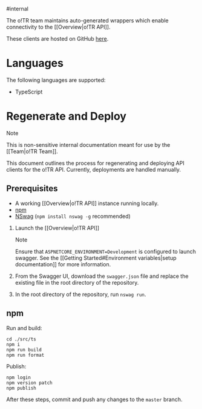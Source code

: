 #internal

The o!TR team maintains auto-generated wrappers which enable connectivity to the [[Overview|o!TR API]].

These clients are hosted on GitHub [here](https://github.com/osu-tournament-rating/otr-api-clients).

# Languages

The following languages are supported:

- TypeScript

# Regenerate and Deploy

> [!note]
>  This is non-sensitive internal documentation meant for use by the [[Team|o!TR Team]].

This document outlines the process for regenerating and deploying API clients for the o!TR API. Currently, deployments are handled manually.

## Prerequisites

* A working [[Overview|o!TR API]] instance running locally.
* [npm](https://www.npmjs.com/)
* [NSwag](https://github.com/RicoSuter/NSwag) (`npm install nswag -g` recommended)

1. Launch the [[Overview|o!TR API]]

   > [!note] 
   > Ensure that `ASPNETCORE_ENVIRONMENT=Development` is configured to launch swagger.
   > See the [[Getting Started#Environment variables|setup documentation]] for more information.

2. From the Swagger UI, download the `swagger.json` file and replace the existing file in the root directory of the repository.

3. In the root directory of the repository, run `nswag run`.


## npm

Run and build:

```
cd ./src/ts
npm i
npm run build
npm run format
```

Publish:

```
npm login
npm version patch
npm publish
```

After these steps, commit and push any changes to the `master` branch.

